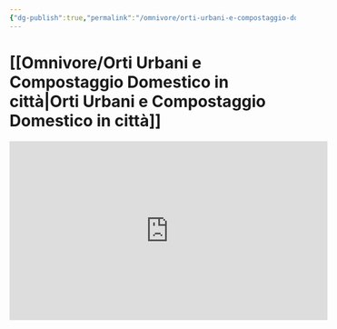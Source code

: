```yaml
---
{"dg-publish":true,"permalink":"/omnivore/orti-urbani-e-compostaggio-domestico-in-citta/"}
---
```



# [[Omnivore/Orti Urbani e Compostaggio Domestico in città\|Orti Urbani e Compostaggio Domestico in città]]

<iframe width="560" height="315" src="https://www.youtube.com/embed/Y90TFi5RXw0?si=9Z4o_NI6_Cp3_p0N" title="YouTube video player" frameborder="0" allow="accelerometer; autoplay; clipboard-write; encrypted-media; gyroscope; picture-in-picture; web-share" referrerpolicy="strict-origin-when-cross-origin" allowfullscreen></iframe>

